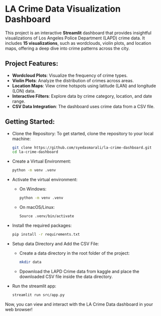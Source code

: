 # LA Crime Data Visualization Dashboard

This project is an interactive **Streamlit** dashboard that provides insightful visualizations of Los Angeles Police Department (LAPD) crime data. It includes **15 visualizations**, such as wordclouds, violin plots, and location maps, offering a deep dive into crime patterns across the city.

## Project Features:
- **Wordcloud Plots**: Visualize the frequency of crime types.
- **Violin Plots**: Analyze the distribution of crimes across areas.
- **Location Maps**: View crime hotspots using latitude (LAN) and longitude (LON) data.
- **Interactive Filters**: Explore data by crime category, location, and date range.
- **CSV Data Integration**: The dashboard uses crime data from a CSV file.

## Getting Started:

- Clone the Repository:
  To get started, clone the repository to your local machine:
  ```bash
  git clone https://github.com/syedasmarali/la-crime-dashboard.git
  cd la-crime-dashboard

- Create a Virtual Environment:
  ```bash
  python -m venv .venv

- Activate the virtual environment:
  - On Windows:
    ```bash
    python -m venv .venv
  - On macOS/Linux:
    ```bash
    Source .venv/bin/activate

- Install the required packages:
  ```bash
  pip install -r requirements.txt

- Setup data Directory and Add the CSV File:
  - Create a data directory in the root folder of the project:
    ```bash
    mkdir data
  - Dpownload the LAPD Crime data from kaggle and place the downloaded CSV file inside the data directory.

- Run the streamlit app:
  ```bash
  streamlit run src/app.py

Now, you can view and interact with the LA Crime Data dashboard in your web browser!

